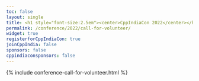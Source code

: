 ```yaml
---
toc: false
layout: single
title: <h1 style="font-size:2.5em"><center>CppIndiaCon 2022</center></h1><center><p style="font-size:0.75em">The C++ festival of India</p><p style="font-size:1.5em">Call For Volunteer
permalink: /conference/2022/call-for-volunteer/
widget: true
registerforCppIndiaCon: true
joinCppIndia: false
sponsors: false
cppindiaconsponsors: false
---
```


{% include conference-call-for-volunteer.html %}

<pre>















</pre>